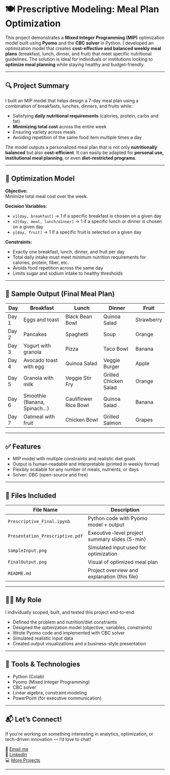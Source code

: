 # 🍽️ Prescriptive Modeling: Meal Plan Optimization

This project demonstrates a **Mixed Integer Programming (MIP)** optimization model built using **Pyomo** and the **CBC solver** in Python. I developed an optimization model that creates **cost-effective and balanced weekly meal plans** (breakfast, lunch, dinner, and fruit) that meet specific nutritional guidelines. The solution is ideal for individuals or institutions looking to **optimize meal planning** while staying healthy and budget-friendly.

---

## 🔍 Project Summary

I built an MIP model that helps design a 7-day meal plan using a combination of breakfasts, lunches, dinners, and fruits while:

- Satisfying **daily nutritional requirements** (calories, protein, carbs and fat)
- **Minimizing total cost** across the entire week
- Ensuring variety across meals
- Avoiding repetition of the same food item multiple times a day

The model outputs a personalized meal plan that is not only **nutritionally balanced** but also **cost-efficient**. It can easily be adapted for **personal use, institutional meal planning**, or even **diet-restricted programs**.

---

## 🧠 Optimization Model

**Objective:**  
Minimize total meal cost over the week.

**Decision Variables:**

- `x1[day, breakfast]` → 1 if a specific breakfast is chosen on a given day  
- `x2[day, meal, lunch/dinner]` → 1 if a specific lunch or dinner is chosen on a given day  
- `y[day, fruit]` → 1 if a specific fruit is selected on a given day

**Constraints:**

- Exactly one breakfast, lunch, dinner, and fruit per day  
- Total daily intake must meet minimum nutrition requirements for calories, protein, fiber, etc.  
- Avoids food repetition across the same day  
- Limits sugar and sodium intake to healthy thresholds

---

## 🥗 Sample Output (Final Meal Plan)

| Day    | Breakfast                    | Lunch                | Dinner                | Fruit     |
|--------|------------------------------|-----------------------|------------------------|-----------|
| Day 1  | Eggs and toast               | Black Bean Bowl       | Quinoa Salad           | Strawberry|
| Day 2  | Pancakes                     | Spaghetti             | Soup                   | Orange    |
| Day 3  | Yogurt with granola          | Pizza                 | Taco Bowl              | Banana    |
| Day 4  | Avocado toast with egg       | Quinoa Salad          | Veggie Burger          | Apple     |
| Day 5  | Granola with milk            | Veggie Stir Fry       | Grilled Chicken Salad  | Orange    |
| Day 6  | Smoothie (Banana, Spinach…) | Cauliflower Rice Bowl | Quinoa Salad           | Banana    |
| Day 7  | Oatmeal with fruit           | Chicken Bowl          | Grilled Salmon         | Grapes    |

---

## ✅ Features

- MIP model with multiple constraints and realistic diet goals  
- Output is human-readable and interpretable (printed in weekly format)  
- Flexibly scalable for any number of meals, nutrients, or days  
- Solver: CBC (open-source and free)

---

## 📁 Files Included

| File Name                        | Description                                      |
|----------------------------------|--------------------------------------------------|
| `Prescriptive_Final.ipynb`      | Python code with Pyomo model + output            |
| `Presentation_Prescriptive.pdf` | Executive-level project summary slides (5-min)   |
| `SampleInput.png`               | Simulated input used for optimization            |
| `FinalOutput.png`               | Visual of optimized meal plan                    |
| `README.md`                     | Project overview and explanation (this file)     |

---

## 👩‍💻 My Role

I individually scoped, built, and tested this project end-to-end:

- Defined the problem and nutrition/diet constraints  
- Designed the optimization model (objective, variables, constraints)  
- Wrote Pyomo code and implemented with CBC solver  
- Simulated realistic input data  
- Created output visualizations and a business-style presentation  

---

## 🧰 Tools & Technologies

- Python (Colab)
- Pyomo (Mixed Integer Programming)
- CBC solver
- Linear algebra, constraint modeling
- PowerPoint (for executive communication)

---

## 📬 Let’s Connect!

If you're working on something interesting in analytics, optimization, or tech-driven innovation — I’d love to chat!

📧 [Email me](mailto:arma.rahamath@gmail.com)  
🔗 [LinkedIn](https://www.linkedin.com/in/armashaik/)  
💻 [More Projects](https://github.com/ArmaShaik)

---
